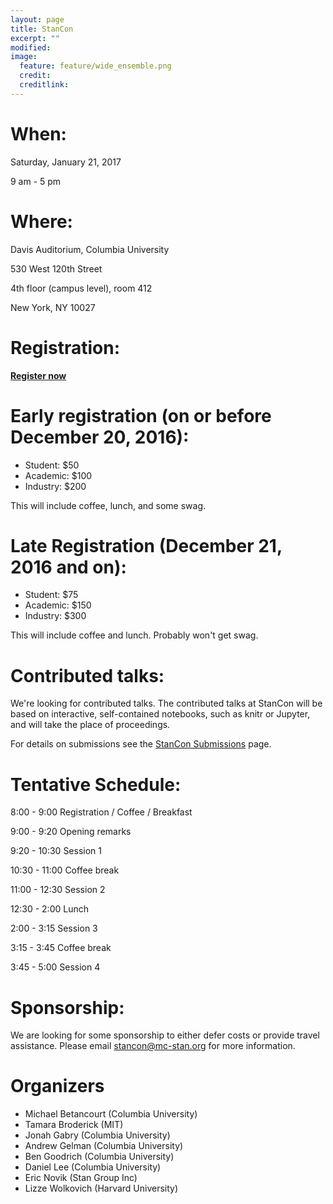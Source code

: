 ```yaml
---
layout: page
title: StanCon
excerpt: ""
modified:
image:
  feature: feature/wide_ensemble.png
  credit:
  creditlink:
---
```



# When:

Saturday, January 21, 2017

9 am - 5 pm

# Where:

Davis Auditorium, Columbia University

530 West 120th Street

4th floor (campus level), room 412

New York, NY 10027

# Registration:

[**Register now**](https://stancon2017.eventbrite.com)

# Early registration (on or before December 20, 2016):

- Student: $50
- Academic: $100
- Industry: $200

This will include coffee, lunch, and some swag.

# Late Registration (December 21, 2016 and on):

- Student: $75
- Academic: $150
- Industry: $300

This will include coffee and lunch. Probably won't get swag.

# Contributed talks:

We're looking for contributed talks. The contributed talks at StanCon will be based on interactive, self-contained notebooks, 
such as knitr or Jupyter, and will take the place of proceedings. 

For details on submissions see the [StanCon Submissions](/events/stancon-submissions.html) page.

# Tentative Schedule:

8:00 - 9:00 Registration / Coffee / Breakfast

9:00 - 9:20 Opening remarks

9:20 - 10:30 Session 1

10:30 - 11:00 Coffee break

11:00 - 12:30 Session 2

12:30 - 2:00 Lunch

2:00 - 3:15 Session 3

3:15 - 3:45 Coffee break

3:45 - 5:00 Session 4

# Sponsorship:

We are looking for some sponsorship to either defer costs or provide travel assistance. Please email stancon@mc-stan.org for more information.


# Organizers

- Michael Betancourt (Columbia University)
- Tamara Broderick (MIT)
- Jonah Gabry (Columbia University)
- Andrew Gelman (Columbia University)
- Ben Goodrich (Columbia University)
- Daniel Lee (Columbia University)
- Eric Novik (Stan Group Inc)
- Lizze Wolkovich (Harvard University)
